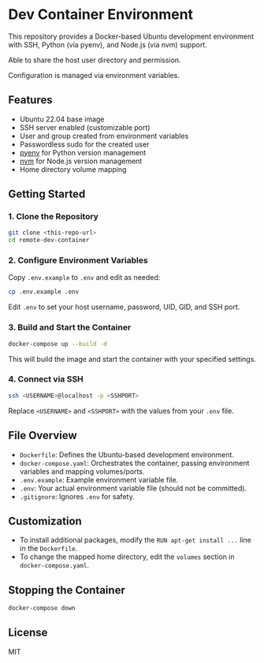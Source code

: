 # Dev Container Environment

This repository provides a Docker-based Ubuntu development environment with SSH, Python (via pyenv), and Node.js (via nvm) support. 

Able to share the host user directory and permission. 

Configuration is managed via environment variables.

## Features

- Ubuntu 22.04 base image
- SSH server enabled (customizable port)
- User and group created from environment variables
- Passwordless sudo for the created user
- [pyenv](https://github.com/pyenv/pyenv) for Python version management
- [nvm](https://github.com/nvm-sh/nvm) for Node.js version management
- Home directory volume mapping

## Getting Started

### 1. Clone the Repository

```sh
git clone <this-repo-url>
cd remote-dev-container
```

### 2. Configure Environment Variables

Copy `.env.example` to `.env` and edit as needed:

```sh
cp .env.example .env
```

Edit `.env` to set your host username, password, UID, GID, and SSH port.

### 3. Build and Start the Container

```sh
docker-compose up --build -d
```

This will build the image and start the container with your specified settings.

### 4. Connect via SSH

```sh
ssh <USERNAME>@localhost -p <SSHPORT>
```

Replace `<USERNAME>` and `<SSHPORT>` with the values from your `.env` file.

## File Overview

- `Dockerfile`: Defines the Ubuntu-based development environment.
- `docker-compose.yaml`: Orchestrates the container, passing environment variables and mapping volumes/ports.
- `.env.example`: Example environment variable file.
- `.env`: Your actual environment variable file (should not be committed).
- `.gitignore`: Ignores `.env` for safety.

## Customization

- To install additional packages, modify the `RUN apt-get install ...` line in the `Dockerfile`.
- To change the mapped home directory, edit the `volumes` section in `docker-compose.yaml`.

## Stopping the Container

```sh
docker-compose down
```

## License

MIT